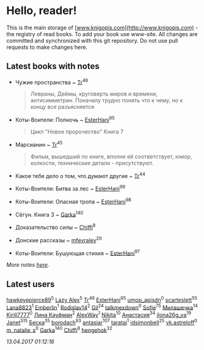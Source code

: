# Hello, reader!
This is the main storage of [www.knigopis.com](http://www.knigopis.com) - the registry of read books.
To add your book use www-site. All changes are committed and synchronized with this git repository.
Do not use pull requests to make changes here.


## Latest books with notes
* Чужие пространства ~ [Tr](users/122/12282474-vkontakte)<sup>46</sup>
    > Левраны, Деймы, круговерть миров и времени, антисимметрин. Поначалу трудно понять что к чему, но к концу все разъясняется

* Коты-Воители: Полночь ~ [EsterHani](users/305/30558181-vkontakte)<sup>95</sup>
    > Цикл "Новое пророчество"
    > Книга 7

* Марсианин ~ [Tr](users/122/12282474-vkontakte)<sup>45</sup>
    > Фильм, вышедший по книге, вполне ей соответствует, юмор, колкости, технические детали - присутствуют.

* Какое тебе дело о том, что думают другие ~ [Tr](users/122/12282474-vkontakte)<sup>44</sup>

* Коты-Воители: Битва за лес ~ [EsterHani](users/305/30558181-vkontakte)<sup>99</sup>

* Коты-Воители: Опасная тропа ~ [EsterHani](users/305/30558181-vkontakte)<sup>98</sup>

* Сёгун. Книга 3 ~ [Garka](users/115/115753719718250012620-google)<sup>140</sup>

* Доказательство силы ~ [Chiffi](users/105/105831994080785626680-google)<sup>8</sup>

* Донские рассказы ~ [mfevralev](users/140/140966150-vkontakte)<sup>20</sup>

* Коты-Воители: Бушующая стихия ~ [EsterHani](users/305/30558181-vkontakte)<sup>97</sup>


_More notes [here](latest_books_with_notes.md)._


## Latest users
[hawkeyepierce89](users/317/317314037-vkontakte)<sup>5</sup> 
[Lazy Alex](users/113/113945124059684992236-google)<sup>5</sup> 
[Tr](users/122/12282474-vkontakte)<sup>46</sup> 
[EsterHani](users/305/30558181-vkontakte)<sup>95</sup> 
[umop_apisdn](users/164/16458319-vkontakte)<sup>0</sup> 
[scarteslett](users/201/201967417-vkontakte)<sup>55</sup> 
[Lana8823](users/113/113826235431340935361-google)<sup>1</sup> 
[Emberlin](users/581/581971778624196-facebook)<sup>1</sup> 
[Rodislav14](users/663/66370451-twitter)<sup>2</sup> 
[Gil](users/101/101934994962487087520-google)<sup>24</sup> 
[talkmexdown](users/110/1103426989-twitter)<sup>0</sup> 
[Sofie](users/485/48568611-vkontakte)<sup>75</sup> 
[Милашечка](users/200/200601396-vkontakte)<sup>14</sup> 
[Kirill7777](users/104/104871900858705020296-google)<sup>0</sup> 
[Лина Кауфман](users/143/143278479-vkontakte)<sup>2</sup> 
[AlexWay](users/101/10155308984397048-facebook)<sup>1</sup> 
[Nikita](users/100/100684315-vkontakte)<sup>10</sup> 
[Анастасия](users/403/403474839-vkontakte)<sup>34</sup> 
[ilona26g_va](users/395/395967588-vkontakte)<sup>19</sup> 
[Janet](users/205/20565064-vkontakte)<sup>515</sup> 
[Беска](users/157/1577468-vkontakte)<sup>35</sup> 
[borodach](users/157/15706320-vkontakte)<sup>93</sup> 
[antasiar](users/688/68827372-vkontakte)<sup>107</sup> 
[taratai](users/101/101010932180085732378-googleplus)<sup>1</sup> 
[idsimonbell](users/380/380554090-vkontakte)<sup>25</sup> 
[vk.astreloff](users/183/183010201-vkontakte)<sup>0</sup> 
[m_natalie_s](users/203/203813879-vkontakte)<sup>0</sup> 
[Garka](users/115/115753719718250012620-google)<sup>140</sup> 
[Chiffi](users/105/105831994080785626680-google)<sup>8</sup> 
[hengehok](users/387/3872053-vkontakte)<sup>32</sup> 


_13.04.2017 01:12:16_
